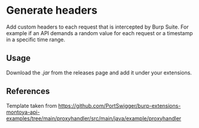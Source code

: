 # Generate headers

Add custom headers to each request that is intercepted by Burp Suite. For example if an API demands a random value for each request or a timestamp in a specific time range.

## Usage
Download the _.jar_ from the releases page and add it under your extensions.

## References
Template taken from https://github.com/PortSwigger/burp-extensions-montoya-api-examples/tree/main/proxyhandler/src/main/java/example/proxyhandler
